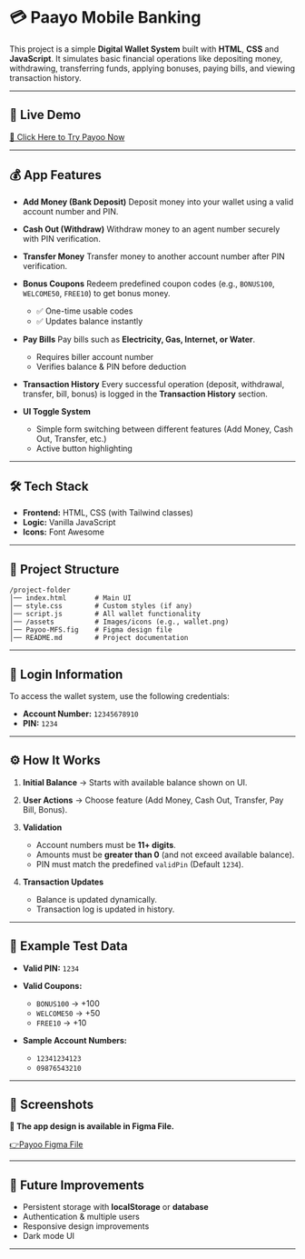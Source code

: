 # 💳 Paayo Mobile Banking

This project is a simple **Digital Wallet System** built with **HTML**, **CSS** and **JavaScript**.
It simulates basic financial operations like depositing money, withdrawing, transferring funds, applying bonuses, paying bills, and viewing transaction history.

---

## 🔗 Live Demo

[🚀 Click Here to Try Payoo Now](#)

---

## 💰 App Features

* **Add Money (Bank Deposit)**
  Deposit money into your wallet using a valid account number and PIN.

* **Cash Out (Withdraw)**
  Withdraw money to an agent number securely with PIN verification.

* **Transfer Money**
  Transfer money to another account number after PIN verification.

* **Bonus Coupons**
  Redeem predefined coupon codes (e.g., `BONUS100`, `WELCOME50`, `FREE10`) to get bonus money.

  * ✅ One-time usable codes
  * ✅ Updates balance instantly

* **Pay Bills**
  Pay bills such as **Electricity, Gas, Internet, or Water**.

  * Requires biller account number
  * Verifies balance & PIN before deduction

* **Transaction History**
  Every successful operation (deposit, withdrawal, transfer, bill, bonus) is logged in the **Transaction History** section.

* **UI Toggle System**

  * Simple form switching between different features (Add Money, Cash Out, Transfer, etc.)
  * Active button highlighting

---

## 🛠️ Tech Stack

* **Frontend:** HTML, CSS (with Tailwind classes)
* **Logic:** Vanilla JavaScript
* **Icons:** Font Awesome

---

## 📂 Project Structure

```
/project-folder
│── index.html       # Main UI
│── style.css        # Custom styles (if any)
│── script.js        # All wallet functionality
│── /assets          # Images/icons (e.g., wallet.png)
│── Payoo-MFS.fig    # Figma design file
│── README.md        # Project documentation
```

---

## 🔑 Login Information

To access the wallet system, use the following credentials:

* **Account Number:** `12345678910`
* **PIN:** `1234`

---

## ⚙️ How It Works

1. **Initial Balance** → Starts with available balance shown on UI.
2. **User Actions** → Choose feature (Add Money, Cash Out, Transfer, Pay Bill, Bonus).
3. **Validation**

   * Account numbers must be **11+ digits**.
   * Amounts must be **greater than 0** (and not exceed available balance).
   * PIN must match the predefined `validPin` (Default `1234`).
4. **Transaction Updates**

   * Balance is updated dynamically.
   * Transaction log is updated in history.

---

## 🔰 Example Test Data

* **Valid PIN:** `1234`

* **Valid Coupons:**

  * `BONUS100` → +100
  * `WELCOME50` → +50
  * `FREE10` → +10

* **Sample Account Numbers:**

  * `12341234123`
  * `09876543210`

---

## 📸 Screenshots

**🚩 The app design is available in Figma File.**

[👉Payoo Figma File](./Payoo_Figma.figma)

---

## 📌 Future Improvements

* Persistent storage with **localStorage** or **database**
* Authentication & multiple users
* Responsive design improvements
* Dark mode UI

---